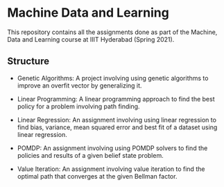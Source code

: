# Machine Data and Learning

This repository contains all the assignments done as part of the Machine, Data and Learning course at IIIT Hyderabad (Spring 2021).

## Structure

- Genetic Algorithms: A project involving using genetic algorithms to improve an overfit vector by generalizing it.

- Linear Programming: A linear programming approach to find the best policy for a problem involving path finding.

- Linear Regression: An assignment involving using linear regression to find bias, variance, mean squared error and best fit of a dataset using linear regression.

- POMDP: An assignment involving using POMDP solvers to find the policies and results of a given belief state problem.

- Value Iteration: An assignment involving value iteration to find the optimal path that converges at the given Bellman factor.